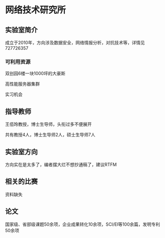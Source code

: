 # 网络技术研究所




## 实验室简介

成立于2010年，方向涉及数据安全，网络情报分析，对抗技术等，详情见727726357

### 可利用资源

双创园6楼一块1000坪的大豪斯

高性能服务器集群

实习机会

## 指导教师

王佰玲教授，博士生导师，头衔过多不便展开

共有教授4人，博士生导师2人，硕士生导师7人

## 实验室方向

方向实在是太多了，编者摆大烂不想抄通稿了，建议RTFM

## 相关的比赛

资料缺失

## 论文

国家级、省部级课题50余项，企业成果转化10余项，SCI/EI等100余篇，发明专利50余项